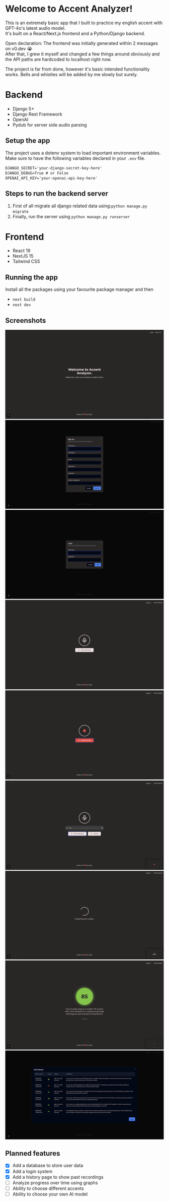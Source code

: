 # Welcome to Accent Analyzer!

This is an extremely basic app that I built to practice my english accent with GPT-4o's latest audio model.  
It's built on a React/Next.js frontend and a Python/Django backend.  
  
Open declaration: The frontend was initially generated within 2 messages on v0.dev 😭  
After that, I grew it myself and changed a few things around obviously and the API paths are hardcoded to localhost right now.  

The project is far from done, however it's basic intended functionality works. Bells and whistles will be added by me slowly but surely.

# Backend

- Django 5+
- Django Rest Framework
- OpenAI
- Pydub for server side audio parsing

## Setup the app

The project uses a dotenv system to load important environment variables.
Make sure to have the following variables declared in your `.env` file.
```
DJANGO_SECRET='your-django-secret-key-here'  
DJANGO_DEBUG=True # or False  
OPENAI_API_KEY='your-openai-api-key-here'
```

## Steps to run the backend server

1. First of all migrate all django related data using:`python manage.py migrate`
2. Finally, run the server using `python manage.py runserver`

# Frontend

- React 19
- NextJS 15
- Tailwind CSS

## Running the app

Install all the packages using your favourite package manager and then
- `next build`
- `next dev`

## Screenshots
![Landing page](screenshots/landing_page.png)
![Signup page](screenshots/signup_form.png)
![Login page](screenshots/login_form.png)
![Start recording screen](screenshots/start_recording.png)
![Recording page](screenshots/recording.png)
![Recording page finished](screenshots/recording_finished.png)
![Analysis page](screenshots/analyzing.png)
![Results screen after analysis](screenshots/result_page.png)
![Past results page](screenshots/past_results.png)



## Planned features
- [x] Add a database to store user data
- [x] Add a login system
- [x] Add a history page to show past recordings
- [ ] Analyze progress over time using graphs
- [ ] Ability to choose different accents
- [ ] Ability to choose your own AI model
